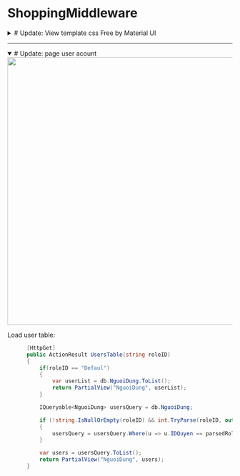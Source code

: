 # ShoppingMiddleware

<details lose="" align="left">
  <summary>  
  # Update: View template css Free by Material UI 
  </summary>
FE:
  <br>
<p align="center">
  <img src="https://github.com/user-attachments/assets/a45f5060-c34b-4d6e-99da-7215de6787f7" width="600"/>
</p>

<p align="center">
  <img src="https://github.com/user-attachments/assets/d6a4a8e2-8939-4ddf-84c6-c2947aa9b657" width="600"/>
</p>

<p align="center">
  <img src="https://github.com/user-attachments/assets/1e54747a-95ff-4790-b013-7ca0e40800e8" width="600"/>
</p>
  <br>
BE: Update views
  <br>
  <p align="center">

update: HomeController - Action Index:
```C#
        public ActionResult Index()
        {
            TrangThaiDonHang trangThaiDon = new TrangThaiDonHang();

            int totalSales = db.DonDatHang
                .Where(s => s.TrangThai == trangThaiDon.DaGiaoHang)
                .Count();

            int totalProduct = db.SanPham
                .Count();

            int totalCustomers = db.NguoiDung
                .Count();

            float totalRevenue = db.DonDatHang
                .Select(r => r.TongTien)
                .Sum();

            var transacstions = new TotalTransactions()
            {
                totalSales = totalSales,
                totalCustomers = totalCustomers,
                totalProduct = totalProduct,
                totalRevenue = totalRevenue,
            };
            return View(transacstions);
        }
```

Add: HomeCotroller - Action Config_StatusOrder_Demo
```c#
  [HttpGet]
        // xử lý trạng thái đơn hàng =>  params (
        // nameid: item của tên Kho cục `Departmentwarehouses`,
        // status: trang thái đơn hàng `TrangThaiDonHang.<Status muốn lấy>`
        // )
        public ActionResult Config_StatusOrder_Demo(int nameid, string status)
        {
            // Get: trạng thái đơn hàng
            TrangThaiDonHang trangThai = new TrangThaiDonHang();

            // Get: tên Kho Cục
            //Departmentwarehouses departmentwarehouses = new Departmentwarehouses();
            string nameDW = new Departmentwarehouses().NameDepartmentwarehouses[nameid];

            // nếu trạng thái = đến kho => trangThai.DenKhoCuc + tên kho cục
            DonDatHang donDatHang;
            if (status == trangThai.DenKhoCuc)
            {
                donDatHang = new DonDatHang()
                {
                    TrangThai = trangThai.DenKhoCuc + nameDW,
                };
            }
            else
            {
                donDatHang = new DonDatHang()
                {
                    TrangThai = status,
                };
            }
            return View();
        }

```

Add: Model DonDatHang, FlutterServiceDTO - class: TrangThaiDonHang, Departmentwarehouses, TotalTransactions.
 
```c#
/*********************************************************** DonDatHang Model ***********************************************************/
    public class TrangThaiDonHang
    {
        public string DaGiaoHang = "Đã giao";
        public string DangXuLy = "Đang xử lý";
        public string DangVanChuyen = "Đang vận Chuyển";
        public string ChoDongGoi = "Chờ Đóng gói";
        public string ChoLayHang = "Chờ lấy hàng";
        public string DangNhapCanh = "Đang nhập cảnh";
        public string DangXuatCang = "Đang xuất cảnh";
        public string DenKhoCuc = "Đến Kho cục ";


    }

    public class Departmentwarehouses
    {
        public string[] NameDepartmentwarehouses;
        public Departmentwarehouses()
        {
            string[] NameDepartmentwarehouses = new string[] {
                "Soc Xuân Thới Thượng Hốc Môn",
                "Soc Hà Nam HCM",
                "Tra vinh",
                "Nam Từ Liêm Hà Nội"
            };
            this.NameDepartmentwarehouses = NameDepartmentwarehouses;
        }
    }

/*********************************************************** Flutter Service DTO Model ***********************************************************/

        public class TotalTransactions
        {
            // Growth:
            public int totalSales { get; set; }
            public int totalCustomers { get; set; }
            public int totalProduct { get; set; }
            public float totalRevenue { get; set; }

        }

```


</p>


---

</details> 

---

<details open="" align="left">
  <summary>  
  # Update: page user acount 
  </summary>
    <img src="https://github.com/user-attachments/assets/1915805c-6cd4-47bf-9e86-b24cf07ac353" width="600"/>

Load user table:
  ```C#
        [HttpGet]
        public ActionResult UsersTable(string roleID)
        {
            if(roleID == "Defaul")
            {
                var userList = db.NguoiDung.ToList();
                return PartialView("NguoiDung", userList);
            }

            IQueryable<NguoiDung> usersQuery = db.NguoiDung;

            if (!string.IsNullOrEmpty(roleID) && int.TryParse(roleID, out int parsedRoleID))
            {
                usersQuery = usersQuery.Where(u => u.IDQuyen == parsedRoleID);
            }

            var users = usersQuery.ToList();
            return PartialView("NguoiDung", users);
        }
  ```
</details>


